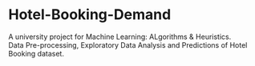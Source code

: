 # Hotel-Booking-Demand
A university project for Machine Learning: ALgorithms & Heuristics.<br>
Data Pre-processing, Exploratory Data Analysis and Predictions of Hotel Booking dataset.<br>

